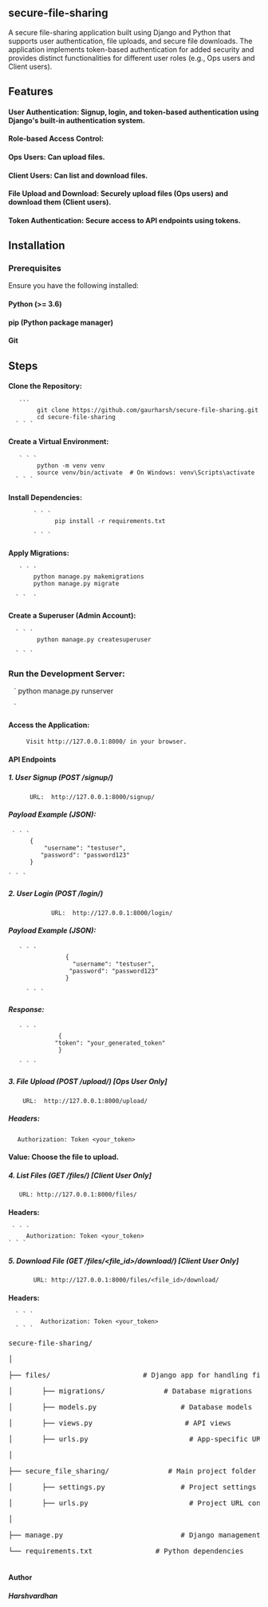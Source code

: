 ## secure-file-sharing
A secure file-sharing application built using Django and Python that supports user authentication, file uploads, and secure file downloads. The application implements token-based authentication for added security and provides distinct functionalities for different user roles (e.g., Ops users and Client users).

## Features
#### User Authentication: Signup, login, and token-based authentication using Django's built-in authentication system.
#### Role-based Access Control:
#### Ops Users: Can upload files.
#### Client Users: Can list and download files.
#### File Upload and Download: Securely upload files (Ops users) and download them (Client users).
#### Token Authentication: Secure access to API endpoints using tokens.


## Installation
###  Prerequisites
 Ensure you have the following installed:

#### Python (>= 3.6)
#### pip (Python package manager)
#### Git

## Steps
 #### Clone the Repository:
       ``` 
            git clone https://github.com/gaurharsh/secure-file-sharing.git
            cd secure-file-sharing
      ` ` ` 

 #### Create a Virtual Environment:
       ` ` `
            python -m venv venv
            source venv/bin/activate  # On Windows: venv\Scripts\activate
      ` ` `

#### Install Dependencies:
           ` ` ` 
                 pip install -r requirements.txt
            
           ` ` `
             

 ####  Apply Migrations:
       ` ` ` 
           python manage.py makemigrations
           python manage.py migrate
       
      ` `  `

#### Create a Superuser (Admin Account):
      ` ` `
            python manage.py createsuperuser
        
      ` ` ` 

### Run the Development Server:
 
   ` ` ` 
           python manage.py runserver
           
   ` ` ` 

####   Access the Application:

 
         Visit http://127.0.0.1:8000/ in your browser.
         
  


 #### API Endpoints

 ##### 1. User Signup (POST /signup/)
 
          URL:  http://127.0.0.1:8000/signup/ 
      
 
 

#####  Payload Example (JSON):
 
     ` ` ` 
          {
              "username": "testuser",
             "password": "password123"
          }
          
    ` ` ` 

##### 2. User Login (POST /login/)
       
                URL:  http://127.0.0.1:8000/login/
   
      


##### Payload Example (JSON):
       ` ` `
                    {
                      "username": "testuser",
                     "password": "password123"
                    }
 
         ` ` `

 ##### Response:
       ` ` `
                  {
                 "token": "your_generated_token"
                  }

       ` ` ` 

##### 3. File Upload (POST /upload/) [Ops User Only]

   
        URL:  http://127.0.0.1:8000/upload/ 
 


##### Headers:

 ` ` ` 
        Authorization: Token <your_token>
 ` ` `  

#### Value: Choose the file to upload.

#####  4. List Files (GET /files/) [Client User Only]

  
       URL: http://127.0.0.1:8000/files/ 
  


#### Headers:

     ` ` ` 
         Authorization: Token <your_token>
    ` ` ` 


##### 5. Download File (GET /files/<file_id>/download/) [Client User Only]
  
           URL: http://127.0.0.1:8000/files/<file_id>/download/


#### Headers:

      ` ` `
             Authorization: Token <your_token>
      ` ` `

<pre>
secure-file-sharing/<br>
│<br>
├── files/ &nbsp;&nbsp;&nbsp;&nbsp;&nbsp;&nbsp;&nbsp;&nbsp;&nbsp;&nbsp;&nbsp;&nbsp;&nbsp;&nbsp;&nbsp;&nbsp;&nbsp;&nbsp;&nbsp;&nbsp; # Django app for handling file upload/download<br>
│&nbsp;&nbsp;&nbsp;&nbsp;&nbsp;&nbsp; ├── migrations/ &nbsp;&nbsp;&nbsp;&nbsp;&nbsp;&nbsp;&nbsp;&nbsp;&nbsp;&nbsp;&nbsp;&nbsp; # Database migrations<br>
│&nbsp;&nbsp;&nbsp;&nbsp;&nbsp;&nbsp; ├── models.py &nbsp;&nbsp;&nbsp;&nbsp;&nbsp;&nbsp;&nbsp;&nbsp;&nbsp;&nbsp;&nbsp;&nbsp;&nbsp;&nbsp;&nbsp;&nbsp;&nbsp;&nbsp; # Database models<br>
│&nbsp;&nbsp;&nbsp;&nbsp;&nbsp;&nbsp; ├── views.py &nbsp;&nbsp;&nbsp;&nbsp;&nbsp;&nbsp;&nbsp;&nbsp;&nbsp;&nbsp;&nbsp;&nbsp;&nbsp;&nbsp;&nbsp;&nbsp;&nbsp;&nbsp;&nbsp;&nbsp; # API views<br>
│&nbsp;&nbsp;&nbsp;&nbsp;&nbsp;&nbsp; ├── urls.py &nbsp;&nbsp;&nbsp;&nbsp;&nbsp;&nbsp;&nbsp;&nbsp;&nbsp;&nbsp;&nbsp;&nbsp;&nbsp;&nbsp;&nbsp;&nbsp;&nbsp;&nbsp;&nbsp;&nbsp;&nbsp;&nbsp; # App-specific URL configurations<br>
│<br>
├── secure_file_sharing/ &nbsp;&nbsp;&nbsp;&nbsp;&nbsp;&nbsp;&nbsp;&nbsp;&nbsp;&nbsp;&nbsp;&nbsp; # Main project folder<br>
│&nbsp;&nbsp;&nbsp;&nbsp;&nbsp;&nbsp; ├── settings.py &nbsp;&nbsp;&nbsp;&nbsp;&nbsp;&nbsp;&nbsp;&nbsp;&nbsp;&nbsp;&nbsp;&nbsp;&nbsp;&nbsp;&nbsp;&nbsp; # Project settings<br>
│&nbsp;&nbsp;&nbsp;&nbsp;&nbsp;&nbsp; ├── urls.py &nbsp;&nbsp;&nbsp;&nbsp;&nbsp;&nbsp;&nbsp;&nbsp;&nbsp;&nbsp;&nbsp;&nbsp;&nbsp;&nbsp;&nbsp;&nbsp;&nbsp;&nbsp;&nbsp;&nbsp;&nbsp;&nbsp; # Project URL configurations<br>
│<br>
├── manage.py &nbsp;&nbsp;&nbsp;&nbsp;&nbsp;&nbsp;&nbsp;&nbsp;&nbsp;&nbsp;&nbsp;&nbsp;&nbsp;&nbsp;&nbsp;&nbsp;&nbsp;&nbsp;&nbsp;&nbsp;&nbsp;&nbsp;&nbsp;&nbsp;&nbsp;&nbsp; # Django management script<br>
└── requirements.txt &nbsp;&nbsp;&nbsp;&nbsp;&nbsp;&nbsp;&nbsp;&nbsp;&nbsp;&nbsp;&nbsp;&nbsp;&nbsp; # Python dependencies<br>
</pre>



#### Author
 ##### Harshvardhan 
